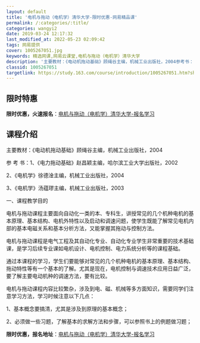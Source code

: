 ```yaml
---
layout: default
title: '电机与拖动（电机学）清华大学-限时优惠-网易精品课'
permalink: /:categories/:title/
categories: wangyi2
date: 2019-03-24 12:17:32
last_modified_at: 2022-05-23 02:09:42
tags: 网易提供
cover: 1005267051.jpg
keywords: 精选网课,网易云课堂,电机与拖动（电机学）清华大学
description: '主要教材：《电动机拖动基础》顾绳谷主编，机械工业出版社，2004参考书：1、《电力拖动基础》赵昌颖主编，哈尔滨工业大学出'
classid: 1005267051
targetlink: https://study.163.com/course/introduction/1005267051.htm?share=1&shareId=1025206652&utm_campaign=share&utm_medium=iphoneShare&utm_source=&utm_u=1025206652
---
```


## 限时特惠

**限时优惠，火速报名**：[电机与拖动（电机学）清华大学-报名学习](https://study.163.com/course/introduction/1005267051.htm?share=1&shareId=1025206652&utm_campaign=share&utm_medium=iphoneShare&utm_source=&utm_u=1025206652)

## 课程介绍

主要教材：《电动机拖动基础》顾绳谷主编，机械工业出版社，2004

参 考 书：1、《电力拖动基础》赵昌颖主编，哈尔滨工业大学出版社，2002

2、《电机学》徐德淦主编，机械工业出版社，2004

3、《电机学》汤蕴璆主编，机械工业出版社，2003

一、课程教学目的

电机与拖动课程主要面向自动化一类的本、专科生，讲授常见的几个机种电机的基本原理、基本结构、电机外特性以及启动和调速问题，使学生既能了解常见电机内部的基本电磁关系和基本分析方法，又能掌握其拖动与控制方法。

电机与拖动课程是电气工程及其自动化专业、自动化专业学生非常重要的技术基础课，是学习后续专业课如电机设计、电机控制、电力系统分析等的课程基础。

通过本课程的学习，学生们要能够对常见的几个机种电机的基本原理、基本结构、拖动特性等有一个基本的了解。尤其是现在，电机控制与调速技术应用日益广泛，要了解主要电动机种的调速方法，要有比较。

电机与拖动课程内容比较繁杂，涉及到电、磁、机械等多方面知识，需要同学们注意学习方法，学习时候注意以下几点：

1、基本概念要搞清，尤其是涉及到原理的基本概念；

2、必须做一些习题，了解基本的求解方法和步骤，可以参照书上的例题做习题；

**限时优惠，报名地址**：[电机与拖动（电机学）清华大学-报名学习](https://study.163.com/course/introduction/1005267051.htm?share=1&shareId=1025206652&utm_campaign=share&utm_medium=iphoneShare&utm_source=&utm_u=1025206652)

